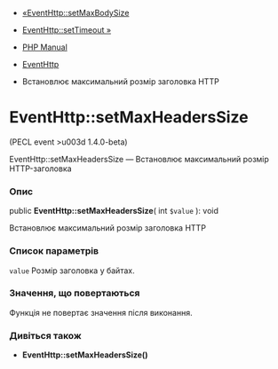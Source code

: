 - [«EventHttp::setMaxBodySize](eventhttp.setmaxbodysize.md)
- [EventHttp::setTimeout »](eventhttp.settimeout.md)

- [PHP Manual](index.md)
- [EventHttp](class.eventhttp.md)
- Встановлює максимальний розмір заголовка HTTP

# EventHttp::setMaxHeadersSize

(PECL event \>u003d 1.4.0-beta)

EventHttp::setMaxHeadersSize — Встановлює максимальний розмір
HTTP-заголовка

### Опис

public **EventHttp::setMaxHeadersSize**( int `$value` ): void

Встановлює максимальний розмір заголовка HTTP

### Список параметрів

`value`
Розмір заголовка у байтах.

### Значення, що повертаються

Функція не повертає значення після виконання.

### Дивіться також

- **EventHttp::setMaxHeadersSize()**
